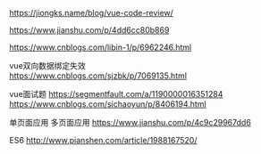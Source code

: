 https://jiongks.name/blog/vue-code-review/



https://www.jianshu.com/p/4dd6cc80b869

https://www.cnblogs.com/libin-1/p/6962246.html  


vue双向数据绑定失效  
https://www.cnblogs.com/sjzbk/p/7069135.html

vue面试题
https://segmentfault.com/a/1190000016351284
https://www.cnblogs.com/sichaoyun/p/8406194.html

单页面应用 多页面应用
https://www.jianshu.com/p/4c9c29967dd6

ES6
http://www.pianshen.com/article/1988167520/


